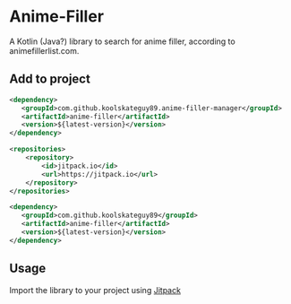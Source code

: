 # Anime-Filler

A Kotlin (Java?) library to search for anime filler, according to animefillerlist.com.

[//]: # (TODO: javadoc comments)
[//]: # (TODO: decide whether to have as its own github project - surely right, but if not then need to update
dependency)
## Add to project

```xml
<dependency>
   <groupId>com.github.koolskateguy89.anime-filler-manager</groupId>
   <artifactId>anime-filler</artifactId>
   <version>${latest-version}</version>
</dependency>
```

```xml
<repositories>
	<repository>
		<id>jitpack.io</id>
		<url>https://jitpack.io</url>
	</repository>
</repositories>
```

```xml
<dependency>
   <groupId>com.github.koolskateguy89</groupId>
   <artifactId>anime-filler</artifactId>
   <version>${latest-version}</version>
</dependency>
```

## Usage

Import the library to your project using [Jitpack](https://jitpack.io/#rubenlagus/TelegramBots/)
